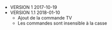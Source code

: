 - VERSION 1 2017-10-19
- VERSION 1.1 2018-01-10
	- Ajout de la commande TV
	- Les commandes sont insensible à la casse
	 